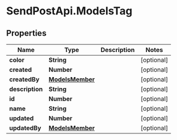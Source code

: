 # SendPostApi.ModelsTag

## Properties
Name | Type | Description | Notes
------------ | ------------- | ------------- | -------------
**color** | **String** |  | [optional] 
**created** | **Number** |  | [optional] 
**createdBy** | [**ModelsMember**](ModelsMember.md) |  | [optional] 
**description** | **String** |  | [optional] 
**id** | **Number** |  | [optional] 
**name** | **String** |  | [optional] 
**updated** | **Number** |  | [optional] 
**updatedBy** | [**ModelsMember**](ModelsMember.md) |  | [optional] 


